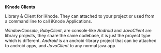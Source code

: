 __iKnode Clients__

Library & Client for iKnode. They can attached to your project or used from a command line to call iKnode Applications.

_WindowConsole_, _RubyClient_, are console-like
_Android_ and _JavaClient_ are library projects, they share the same codebase, it is just the proyect type which is different.
_Android_ is an android-library project that can be attached to android apps, and _JavaClient_ to any normal java app.
